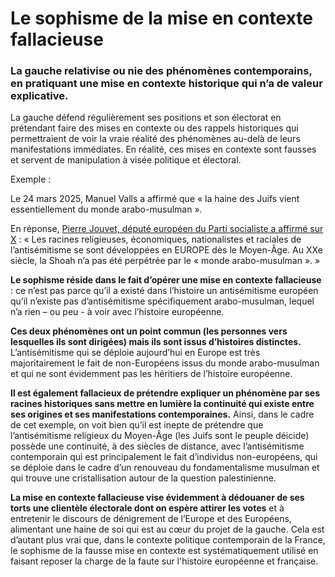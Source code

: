 # Le sophisme de la mise en contexte fallacieuse

### La gauche relativise ou nie des phénomènes contemporains, en pratiquant une mise en contexte historique qui n’a de valeur explicative.

La gauche défend régulièrement ses positions et son électorat en prétendant faire des mises en contexte ou des rappels historiques qui permettraient de voir la vraie réalité des phénomènes au-delà de leurs manifestations immédiates. En réalité, ces mises en contexte sont fausses et servent de manipulation à visée politique et électoral.

Exemple :

Le 24 mars 2025, Manuel Valls a affirmé que « la haine des Juifs vient essentiellement du monde arabo-musulman ».

En réponse, [Pierre Jouvet, député européen du Parti socialiste a affirmé sur X](https://x.com/PJouvet/status/1904508622148665701) : « Les racines religieuses, économiques, nationalistes et raciales de l’antisémitisme se sont développées en EUROPE dès le Moyen-Âge. Au XXe siècle, la Shoah n’a pas été perpétrée par le « monde arabo-musulman ». »

**Le sophisme réside dans le fait d’opérer une mise en contexte fallacieuse** : ce n’est pas parce qu’il a existé dans l’histoire un antisémitisme européen qu’il n’existe pas d’antisémitisme spécifiquement arabo-musulman, lequel n’a rien – ou peu - à voir avec l’histoire européenne.

**Ces deux phénomènes ont un point commun (les personnes vers lesquelles ils sont dirigées) mais ils sont issus d’histoires distinctes.** L’antisémitisme qui se déploie aujourd’hui en Europe est très majoritairement le fait de non-Européens issus du monde arabo-musulman et qui ne sont évidemment pas les héritiers de l’histoire européenne.

**Il est également fallacieux de prétendre expliquer un phénomène par ses racines historiques sans mettre en lumière la continuité qui existe entre ses origines et ses manifestations contemporaines.** Ainsi, dans le cadre de cet exemple, on voit bien qu’il est inepte de prétendre que l’antisémitisme religieux du Moyen-Âge (les Juifs sont le peuple déicide) possède une continuité, à des siècles de distance, avec l’antisémitisme contemporain qui est principalement le fait d’individus non-européens, qui se déploie dans le cadre d’un renouveau du fondamentalisme musulman et qui trouve une cristallisation autour de la question palestinienne.

**La mise en contexte fallacieuse vise évidemment à dédouaner de ses torts une clientèle électorale dont on espère attirer les votes** et à entretenir le discours de dénigrement de l’Europe et des Européens, alimentant une haine de soi qui est au cœur du projet de la gauche. Cela est d’autant plus vrai que, dans le contexte politique contemporain de la France, le sophisme de la fausse mise en contexte est systématiquement utilisé en faisant reposer la charge de la faute sur l'histoire européenne et française.
